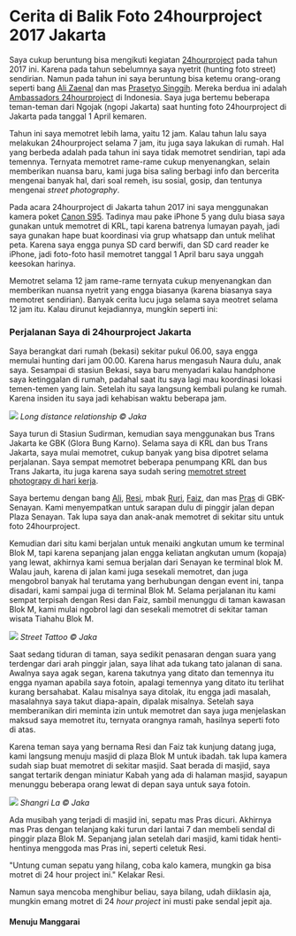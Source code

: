# Cerita di Balik Foto 24hourproject 2017 Jakarta

Saya cukup beruntung bisa mengikuti kegiatan [24hourproject](https://8megapiksel.tumblr.com/post/158805708536/24-hour-project-1-april-2017-jakarta) pada tahun 2017 ini. Karena pada tahun sebelumnya saya nyetrit (hunting foto street) sendirian. Namun pada tahun ini saya beruntung bisa ketemu orang-orang seperti bang [Ali Zaenal](https://www.instagram.com/jenkplanet/) dan mas [Prasetyo Singgih](https://www.instagram.com/prasetyosinggih/). Mereka berdua ini adalah [Ambassadors 24hourproject](http://24hourproject.org/Ambassadors) di Indonesia. Saya juga bertemu beberapa teman-teman dari Ngojak (ngopi Jakarta) saat hunting foto 24hourproject di Jakarta pada tanggal 1 April kemaren.

Tahun ini saya memotret lebih lama, yaitu 12 jam. Kalau tahun lalu saya melakukan 24hourproject selama 7 jam, itu juga saya lakukan di rumah. Hal yang berbeda adalah pada tahun ini saya tidak memotret sendirian, tapi ada temennya. Ternyata memotret rame-rame cukup menyenangkan, selain memberikan nuansa baru, kami juga bisa saling berbagi info dan bercerita mengenai banyak hal, dari soal remeh, isu sosial, gosip, dan tentunya mengenai *street photography*.

Pada acara 24hourproject di Jakarta tahun 2017 ini saya menggunakan kamera poket [Canon S95](https://8megapiksel.tumblr.com/post/157522054561/review-canon-s95-untuk-street-photography). Tadinya mau pake iPhone 5 yang dulu biasa saya gunakan untuk memotret di KRL, tapi karena batrenya lumayan payah, jadi saya gunakan hape buat koordinasi via grup whatsapp dan untuk melihat peta. Karena saya engga punya SD card berwifi, dan SD card reader ke iPhone, jadi foto-foto hasil memotret tanggal 1 April baru saya unggah keesokan harinya.

Memotret selama 12 jam rame-rame ternyata cukup menyenangkan dan memberikan nuansa nyetrit yang engga biasanya (karena biasanya saya memotret sendirian). Banyak cerita lucu juga selama saya meotret selama 12 jam itu. Kalau dirunut kejadiannya, mungkin seperti ini:

### Perjalanan Saya di 24hourproject Jakarta

Saya berangkat dari rumah (bekasi) sekitar pukul 06.00, saya engga memulai hunting dari jam 00.00. Karena harus mengasuh Naura dulu, anak saya. Sesampai di stasiun Bekasi, saya baru menyadari kalau handphone saya ketinggalan di rumah, padahal saat itu saya lagi mau koordinasi lokasi temen-temen yang lain. Setelah itu saya langsung kembali pulang ke rumah. Karena insiden itu saya jadi kehabisan waktu beberapa jam.  

![](https://68.media.tumblr.com/6dbe03e3ca5100b29f73fe2a4fcdf884/tumblr_ontzacq5P61u01euvo7_1280.jpg)
*Long distance relationship © Jaka*

Saya turun di Stasiun Sudirman, kemudian saya menggunakan bus Trans Jakarta ke GBK (Glora Bung Karno). Selama saya di KRL dan bus Trans Jakarta, saya mulai memotret, cukup banyak yang bisa dipotret selama perjalanan. Saya sempat memotret beberapa penumpang KRL dan bus Trans Jakarta, itu juga karena saya sudah sering [memotret street photograpy di hari kerja](https://8megapiksel.tumblr.com/post/157525457031/memotret-street-photography-untuk-pekerja-kantoran). 

Saya bertemu dengan bang [Ali](https://www.instagram.com/jenkplanet/), [Resi](https://www.instagram.com/resisad/), mbak [Ruri](https://www.instagram.com/rurihargiyono/), [Faiz](https://www.instagram.com/ziaulfaiz/), dan mas [Pras](https://www.instagram.com/prasetyosinggih/) di GBK-Senayan. Kami menyempatkan untuk sarapan dulu di pinggir jalan depan Plaza Senayan. Tak lupa saya dan anak-anak memotret di sekitar situ untuk foto 24hourproject. 

Kemudian dari situ kami berjalan untuk menaiki angkutan umum ke terminal Blok M, tapi karena sepanjang jalan engga keliatan angkutan umum (kopaja) yang lewat, akhirnya kami semua berjalan dari Senayan ke terminal blok M. Walau jauh, karena di jalan kami juga sesekali memotret, dan juga mengobrol banyak hal terutama yang berhubungan dengan event ini, tanpa disadari, kami sampai juga di terminal Blok M. Selama perjalanan itu kami sempat terpisah dengan Resi dan Faiz, sambil menunggu di taman kawasan Blok M, kami mulai ngobrol lagi dan sesekali memotret di sekitar taman wisata Tiahahu Blok M.

![](https://68.media.tumblr.com/0e2ea94219ab75c6dcad11ba344a80a9/tumblr_ontz8i76Zx1u01euvo1_1280.jpg)
*Street Tattoo © Jaka* 

Saat sedang tiduran di taman, saya sedikit penasaran dengan suara yang terdengar dari arah pinggir jalan, saya lihat ada tukang tato jalanan di sana. Awalnya saya agak segan, karena takutnya yang ditato dan temennya itu engga nyaman apabila saya fotoin, apalagi temennya yang ditato itu terlihat kurang bersahabat. Kalau misalnya saya ditolak, itu engga jadi masalah, masalahnya saya takut diapa-apain, dipalak misalnya. Setelah saya memberanikan diri meminta izin untuk memotret dan saya juga menjelaskan maksud saya memotret itu, ternyata orangnya ramah, hasilnya seperti foto di atas. 

Karena teman saya yang bernama Resi dan Faiz tak kunjung datang juga, kami langsung menuju masjid di plaza Blok M untuk ibadah. tak lupa kamera sudah siap buat memotret di sekitar masjid. Saat berada di masjid, saya sangat tertarik dengan miniatur Kabah yang ada di halaman masjid, sayapun menunggu beberapa orang lewat di depan saya untuk saya fotoin.

![](https://68.media.tumblr.com/5be894aec716e2739efe925f998b04b0/tumblr_ontz8i76Zx1u01euvo2_1280.jpg)
*Shangri La © Jaka*

Ada musibah yang terjadi di masjid ini, sepatu mas Pras dicuri. Akhirnya mas Pras dengan telanjang kaki turun dari lantai 7 dan membeli sendal di pinggir plaza Blok M. Sepanjang jalan setelah dari masjid, kami
tidak henti-hentinya menggoda mas Pras ini, seperti celetuk Resi.

"Untung cuman sepatu yang hilang, coba kalo kamera, mungkin ga bisa motret di 24 hour project ini." Kelakar Resi.

Namun saya mencoba menghibur beliau, saya bilang, udah diiklasin aja, mungkin emang motret di 24 *hour project* ini musti pake sendal jepit aja. 

#### Menuju Manggarai
